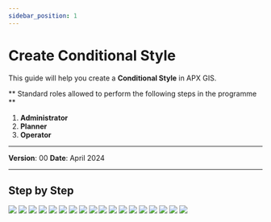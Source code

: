 ```yaml
---
sidebar_position: 1
---
```


# Create Conditional Style

This guide will help you create a **Conditional Style** in APX GIS.

** Standard roles allowed to perform the following steps in the programme **

1.	**Administrator**
2.	**Planner**
3.	**Operator**

------------

**Version**: 00
**Date**: April 2024

------------
## **Step by Step**

![](/img/9.Styles/ConditionalStyle-create01.png)
![](/img/9.Styles/ConditionalStyle-create02.png)
![](/img/9.Styles/ConditionalStyle-create03.png)
![](/img/9.Styles/ConditionalStyle-create04.png)
![](/img/9.Styles/ConditionalStyle-create05.png)
![](/img/9.Styles/ConditionalStyle-create06.png)
![](/img/9.Styles/ConditionalStyle-create07.png)
![](/img/9.Styles/ConditionalStyle-create08.png)
![](/img/9.Styles/ConditionalStyle-create09.png)
![](/img/9.Styles/ConditionalStyle-create10.png)
![](/img/9.Styles/ConditionalStyle-create11.png)
![](/img/9.Styles/ConditionalStyle-create12.png)
![](/img/9.Styles/ConditionalStyle-create13.png)
![](/img/9.Styles/ConditionalStyle-create14.png)
![](/img/9.Styles/ConditionalStyle-create15.png)
![](/img/9.Styles/ConditionalStyle-create16.png)
![](/img/9.Styles/ConditionalStyle-create17.png)
![](/img/9.Styles/ConditionalStyle-create18.png)